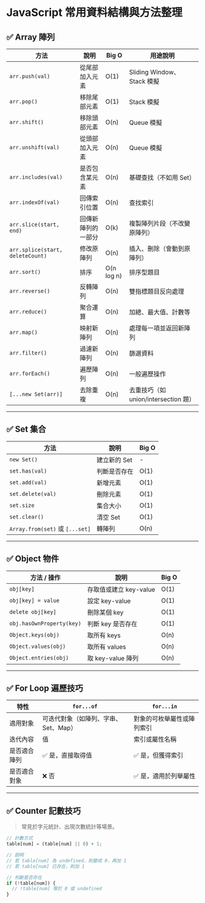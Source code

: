 # JavaScript 常用資料結構與方法整理

## ✅ Array 陣列

| 方法                          | 說明                        | Big O     | 用途說明                                 |
|-------------------------------|-----------------------------|-----------|------------------------------------------|
| `arr.push(val)`               | 從尾部加入元素              | O(1)      | Sliding Window、Stack 模擬               |
| `arr.pop()`                   | 移除尾部元素                | O(1)      | Stack 模擬                               |
| `arr.shift()`                 | 移除頭部元素                | O(n)      | Queue 模擬                               |
| `arr.unshift(val)`            | 從頭部加入元素              | O(n)      | Queue 模擬                               |
| `arr.includes(val)`           | 是否包含某元素              | O(n)      | 基礎查找（不如用 Set）                   |
| `arr.indexOf(val)`            | 回傳索引位置                | O(n)      | 查找索引                                 |
| `arr.slice(start, end)`       | 回傳新陣列的一部分          | O(k)      | 複製陣列片段（不改變原陣列）             |
| `arr.splice(start, deleteCount)` | 修改原陣列              | O(n)      | 插入、刪除（會動到原陣列）               |
| `arr.sort()`                  | 排序                        | O(n log n)| 排序型題目                               |
| `arr.reverse()`               | 反轉陣列                    | O(n)      | 雙指標題目反向處理                       |
| `arr.reduce()`                | 聚合運算                    | O(n)      | 加總、最大值、計數等                     |
| `arr.map()`                   | 映射新陣列                  | O(n)      | 處理每一項並返回新陣列                   |
| `arr.filter()`                | 過濾新陣列                  | O(n)      | 篩選資料                                 |
| `arr.forEach()`               | 遍歷陣列                    | O(n)      | 一般遍歷操作                             |
| `[...new Set(arr)]`           | 去除重複                    | O(n)      | 去重技巧（如 union/intersection 題）     |

---

## ✅ Set 集合

| 方法                           | 說明         | Big O |
|--------------------------------|--------------|--------|
| `new Set()`                    | 建立新的 Set | -      |
| `set.has(val)`                 | 判斷是否存在 | O(1)   |
| `set.add(val)`                 | 新增元素     | O(1)   |
| `set.delete(val)`              | 刪除元素     | O(1)   |
| `set.size`                     | 集合大小     | O(1)   |
| `set.clear()`                  | 清空 Set     | O(1)   |
| `Array.from(set)` 或 `[...set]` | 轉陣列       | O(n)   |

---

## ✅ Object 物件

| 方法 / 操作                    | 說明                      | Big O   |
|-------------------------------|---------------------------|---------|
| `obj[key]`                    | 存取值或建立 key-value    | O(1)    |
| `obj[key] = value`            | 設定 key-value            | O(1)    |
| `delete obj[key]`             | 刪除某個 key              | O(1)    |
| `obj.hasOwnProperty(key)`     | 判斷 key 是否存在         | O(1)    |
| `Object.keys(obj)`            | 取所有 keys               | O(n)    |
| `Object.values(obj)`          | 取所有 values             | O(n)    |
| `Object.entries(obj)`         | 取 key-value 陣列         | O(n)    |

---

## ✅ For Loop 遍歷技巧

| 特性           | `for...of`                                | `for...in`                                   |
|----------------|--------------------------------------------|-----------------------------------------------|
| 適用對象       | 可迭代對象（如陣列、字串、Set、Map）     | 對象的可枚舉屬性或陣列索引                   |
| 迭代內容       | 值                                          | 索引或屬性名稱                               |
| 是否適合陣列   | ✅ 是，直接取得值                          | ✅ 是，但獲得索引                             |
| 是否適合對象   | ❌ 否                                       | ✅ 是，適用於列舉屬性                         |

---

## ✅ Counter 記數技巧

> 常見於字元統計、出現次數統計等場景。

```js
// 計數方式
table[num] = (table[num] || 0) + 1;

// 說明
// 若 table[num] 為 undefined，則變成 0，再加 1
// 若 table[num] 已存在，則加 1

// 判斷是否存在
if (!table[num]) {
  // !table[num] 等於 0 或 undefined
}
